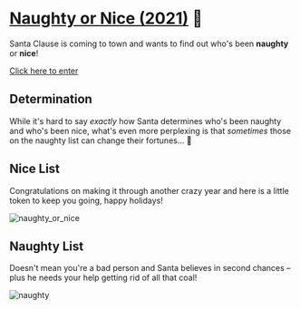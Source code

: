 # [Naughty or Nice (2021)](https://twitter.com/Asleepace/status/1474669234466672642?s=20) 🎅

Santa Clause is coming to town and wants to find out who's been **naughty** or **nice**!

[Click here to enter](https://twitter.com/Asleepace/status/1474669234466672642?s=20)

## Determination

While it's hard to say *exactly* how Santa determines who's been naughty and who's been nice, what's even more perplexing is that *sometimes* those on the naughty list can change their fortunes... 🤷 

## Nice List

Congratulations on making it through another crazy year and here is a little token to keep you going, happy holidays!

![naughty_or_nice](https://user-images.githubusercontent.com/10716803/147381060-a8fa7e7d-0d65-43b9-afbf-894fc2497d94.png)

## Naughty List

Doesn't mean you're a bad person and Santa believes in second chances – plus he needs your help getting rid of all that coal!

![naughty](https://user-images.githubusercontent.com/10716803/147381109-7bb2b65d-1486-4dbf-9908-706303ea7db2.png)
